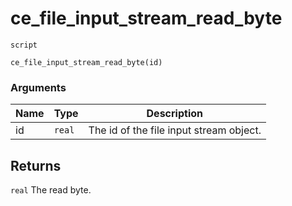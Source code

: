 # ce_file_input_stream_read_byte
`script`
```gml
ce_file_input_stream_read_byte(id)
```

### Arguments
| Name | Type | Description |
| ---- | ---- | ----------- |
| id | `real` | The id of the file input stream object. |

## Returns
`real` The read byte.
